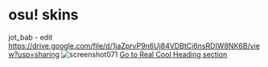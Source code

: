 # osu! skins
jot_bab - edit
https://drive.google.com/file/d/1jaZprvP9n6Uj84VDBtCi6nsRDIW8NK6B/view?usp=sharing
![screenshot071](https://user-images.githubusercontent.com/76111977/148690492-7d559bd8-67dc-4311-8c38-59672bfbde55.png)
[Go to Real Cool Heading section](#real-cool-heading)
